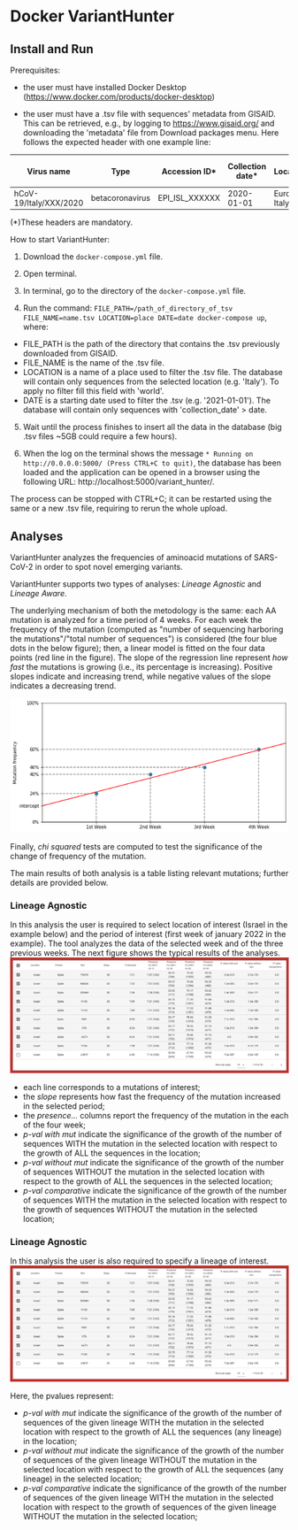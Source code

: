 # Docker VariantHunter

## Install and Run

Prerequisites:
- the user must have installed Docker Desktop (https://www.docker.com/products/docker-desktop)

- the user must have a .tsv file with sequences' metadata from GISAID. This can be retrieved, e.g., by logging to https://www.gisaid.org/ and downloading the 'metadata' file from Download packages menu. Here follows the expected header with one example line: 

| Virus name | Type | Accession ID* | Collection date* | Location* | Additional location information | Sequence length | Host | Patient age | Gender | Clade | Pango lineage* | Pangolin version | Variant | AA Substitutions* | Submission date | Is reference? | Is complete? | Is high coverage? | Is low coverage? | N-Content | GC-Content
| --- | --- | --- | --- |--- | --- | --- | --- | --- | --- | --- | --- | --- | --- | --- | --- | --- | --- | --- | --- | --- | --- |
hCoV-19/Italy/XXX/2020 | betacoronavirus | EPI_ISL_XXXXXX | 2020-01-01 | Europe / Italy / Italy |  | 29903 | Human | unknown | unknown | G | B.1 | 2021-01-01 |  | (NSP15_A283V,NSP12_P323L,Spike_D614G) | 2020-04-17 |  | True | True |  | 0.0068649119282 | 0.379674275888 |

(*)These headers are mandatory.

How to start VariantHunter:
1) Download the `docker-compose.yml` file.

2) Open terminal.

3) In terminal, go to the directory of the `docker-compose.yml` file.

4) Run the command: `FILE_PATH=/path_of_directory_of_tsv FILE_NAME=name.tsv LOCATION=place DATE=date docker-compose up`, where:

  - FILE_PATH is the path of the directory that contains the .tsv previously downloaded from GISAID.
  - FILE_NAME is the name of the .tsv file.
  - LOCATION is a name of a place used to filter the .tsv file. The database will contain only sequences from the selected location (e.g. 'Italy'). To apply no filter fill this field with 'world'.
  - DATE is a starting date used to filter the .tsv (e.g. '2021-01-01'). The database will contain only sequences with 'collection_date' > date.

5) Wait until the process finishes to insert all the data in the database (big .tsv files ~5GB could require a few hours).

6) When the log on the terminal shows the message `* Running on http://0.0.0.0:5000/ (Press CTRL+C to quit)`, the database has been loaded and the application can be opened in a browser using the following URL: http://localhost:5000/variant_hunter/.

The process can be stopped with CTRL+C; it can be restarted using the same or a new .tsv file, requiring to rerun the whole upload.


## Analyses
VariantHunter analyzes the frequencies of aminoacid mutations of SARS-CoV-2 in order to spot novel emerging variants.

VariantHunter supports two types of analyses: *Lineage Agnostic* and *Lineage Aware*.

The underlying mechanism of both the metodology is the same: each AA mutation is analyzed for a time period of 4 weeks. For each week the frequency of the mutation (computed as "number of sequencing harboring the mutations"/"total number of sequences") is considered (the four blue dots in the below figure); then, a linear model is fitted on the four data points (red line in the figure). The slope of the regression line represent *how fast* the mutations is growing (i.e., its percentage is increasing). Positive slopes indicate and increasing trend, while negative values of the slope indicates a decreasing trend.

![plot](./src/line.jpg)

Finally, *chi squared* tests are computed to test the significance of the change of frequency of the mutation.

The main results of both analysis is a table listing relevant mutations; further details are provided below.

### Lineage Agnostic

In this analysis the user is required to select location of interest (Israel in the example below) and the period of interest (first week of january 2022 in the example). The tool analyzes the data of the selected week and of the three previous weeks. The next figure shows the typical results of the analyses.
![plot](./src/without_lineage.jpg)

- each line corresponds to a mutations of interest;
- the *slope* represents how fast the frequency of the mutation increased in the selected period;
- the *presence...* columns report the frequency of the mutation in the each of the four week;
- *p-val with mut* indicate the significance of the growth of the number of sequences WITH the mutation in the selected location with respect to the growth of ALL the sequences in the location;
- *p-val without mut* indicate the significance of the growth of the number of sequences WITHOUT the mutation in the selected location with respect to the growth of ALL the sequences in the selected location;
- *p-val comparative* indicate the significance of the growth of the number of sequences WITH the mutation in the selected location with respect to the growth of sequences WITHOUT the mutation in the selected location;


### Lineage Agnostic

In this analysis the user is also required to specify a lineage of interest.
![plot](./src/without_lineage.jpg)

Here, the pvalues represent:
- *p-val with mut* indicate the significance of the growth of the number of sequences of the given lineage WITH the mutation in the selected location with respect to the growth of ALL the sequences (any lineage) in the location;
- *p-val without mut* indicate the significance of the growth of the number of sequences of the given lineage WITHOUT the mutation in the selected location with respect to the growth of ALL the sequences (any lineage) in the selected location;
- *p-val comparative* indicate the significance of the growth of the number of sequences of the given lineage WITH the mutation in the selected location with respect to the growth of sequences of the given lineage WITHOUT the mutation in the selected location;
